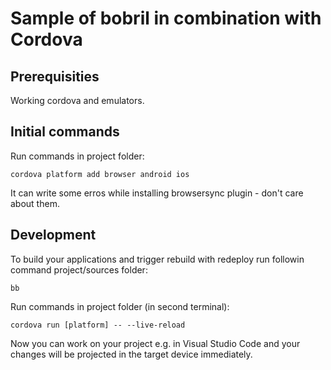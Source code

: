 # Sample of bobril in combination with Cordova

## Prerequisities
Working cordova and emulators.

## Initial commands

Run commands in project folder:

`cordova platform add browser android ios`

It can write some erros while installing browsersync plugin - don't care about them.

## Development

To build your applications and trigger rebuild with redeploy run followin command project/sources folder:

`bb`

Run commands in project folder (in second terminal):

`cordova run [platform] -- --live-reload`

Now you can work on your project e.g. in Visual Studio Code and your changes will be projected in the target device immediately.